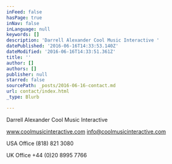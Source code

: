 ```yaml
---
inFeed: false
hasPage: true
inNav: false
inLanguage: null
keywords: []
description: 'Darrell Alexander Cool Music Interactive '
datePublished: '2016-06-16T14:33:53.140Z'
dateModified: '2016-06-16T14:33:51.361Z'
title: ''
author: []
authors: []
publisher: null
starred: false
sourcePath: _posts/2016-06-16-contact.md
url: contact/index.html
_type: Blurb

---
```

Darrell Alexander Cool Music Interactive 

www.coolmusicinteractive.com info@coolmusicinteractive.com 

USA Office (818) 821 3080 

UK Office +44 (0)20 8995 7766